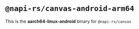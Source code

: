 # `@napi-rs/canvas-android-arm64`

This is the **aarch64-linux-android** binary for `@napi-rs/canvas`
